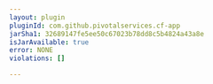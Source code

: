 ```yaml
---
layout: plugin
pluginId: com.github.pivotalservices.cf-app
jarSha1: 32689147fe5ee50c67023b78dd8c5b4824a43a8e
isJarAvailable: true
error: NONE
violations: []

---
```

